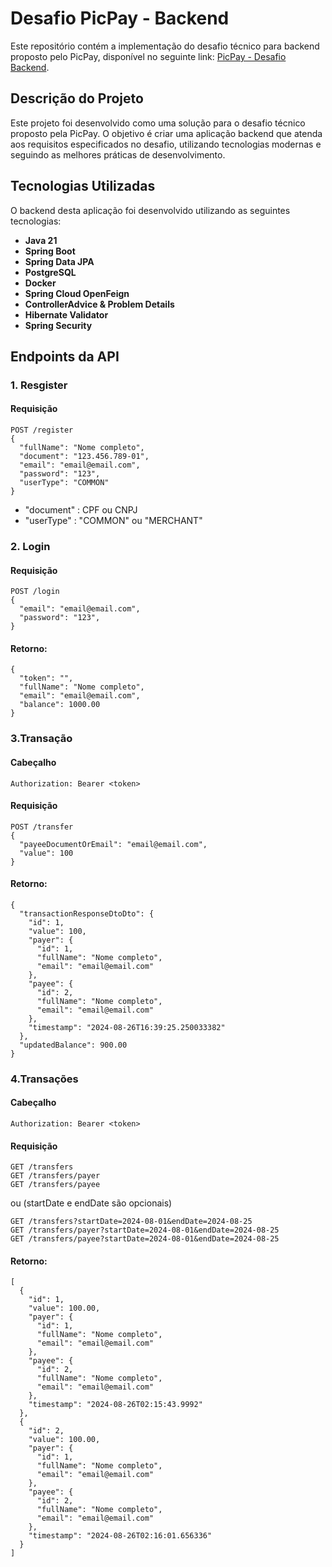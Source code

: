 # Desafio PicPay - Backend

Este repositório contém a implementação do desafio técnico para backend proposto pelo PicPay, disponível no seguinte link: [PicPay - Desafio Backend](https://github.com/PicPay/picpay-desafio-backend).

## Descrição do Projeto
Este projeto foi desenvolvido como uma solução para o desafio técnico proposto pela PicPay. O objetivo é criar uma aplicação backend que atenda aos requisitos especificados no desafio, utilizando tecnologias modernas e seguindo as melhores práticas de desenvolvimento.

## Tecnologias Utilizadas

O backend desta aplicação foi desenvolvido utilizando as seguintes tecnologias:

- **Java 21**
- **Spring Boot**
- **Spring Data JPA**
- **PostgreSQL**
- **Docker**
- **Spring Cloud OpenFeign**
- **ControllerAdvice & Problem Details**
- **Hibernate Validator**
- **Spring Security**

## Endpoints da API

### 1. Resgister
#### Requisição
```http
POST /register
{
  "fullName": "Nome completo",
  "document": "123.456.789-01",
  "email": "email@email.com",
  "password": "123",
  "userType": "COMMON"
}
```
- "document" : CPF ou CNPJ
- "userType" : "COMMON" ou "MERCHANT"
### 2. Login
#### Requisição
```http
POST /login
{
  "email": "email@email.com",
  "password": "123",
}
```
#### Retorno:
```http
{
  "token": "",
  "fullName": "Nome completo",
  "email": "email@email.com",
  "balance": 1000.00
}
```

### 3.Transação
#### Cabeçalho
```http
Authorization: Bearer <token>
```
#### Requisição
```http
POST /transfer
{
  "payeeDocumentOrEmail": "email@email.com",
  "value": 100
}
```
#### Retorno:
```http
{
  "transactionResponseDtoDto": {
    "id": 1,
    "value": 100,
    "payer": {
      "id": 1,
      "fullName": "Nome completo",
      "email": "email@email.com"
    },
    "payee": {
      "id": 2,
      "fullName": "Nome completo",
      "email": "email@email.com"
    },
    "timestamp": "2024-08-26T16:39:25.250033382"
  },
  "updatedBalance": 900.00
}
```

### 4.Transações
#### Cabeçalho
```http
Authorization: Bearer <token>
```

#### Requisição
```http
GET /transfers
GET /transfers/payer
GET /transfers/payee
```
ou (startDate e endDate são opcionais)
```http
GET /transfers?startDate=2024-08-01&endDate=2024-08-25
GET /transfers/payer?startDate=2024-08-01&endDate=2024-08-25
GET /transfers/payee?startDate=2024-08-01&endDate=2024-08-25
```
#### Retorno:
```http
[
  {
    "id": 1,
    "value": 100.00,
    "payer": {
      "id": 1,
      "fullName": "Nome completo",
      "email": "email@email.com"
    },
    "payee": {
      "id": 2,
      "fullName": "Nome completo",
      "email": "email@email.com"
    },
    "timestamp": "2024-08-26T02:15:43.9992"
  },
  {
    "id": 2,
    "value": 100.00,
    "payer": {
      "id": 1,
      "fullName": "Nome completo",
      "email": "email@email.com"
    },
    "payee": {
      "id": 2,
      "fullName": "Nome completo",
      "email": "email@email.com"
    },
    "timestamp": "2024-08-26T02:16:01.656336"
  }
]
```

